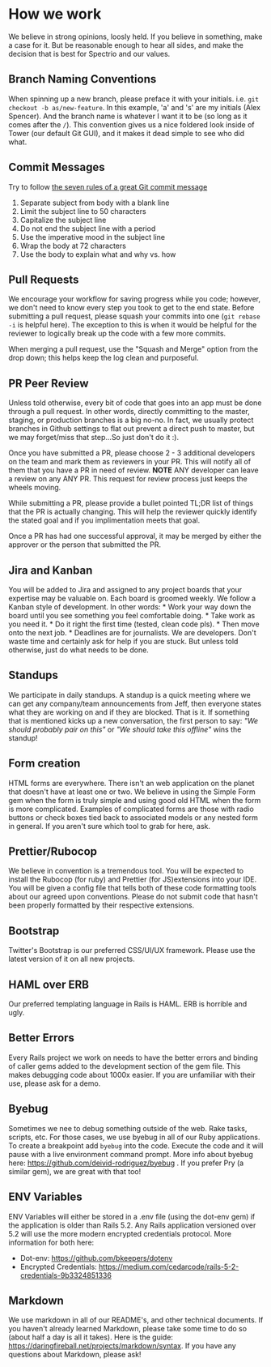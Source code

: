 # How we work
We believe in strong opinions, loosly held. If you believe in something, make a case for it. But be reasonable enough to hear all sides, and make the decision that is best for Spectrio and our values.

## Branch Naming Conventions
When spinning up a new branch, please preface it with your initials. i.e.  `git checkout -b as/new-feature`. In this example, 'a' and 's' are my initials (Alex Spencer). And the branch name is whatever I want it to be (so long as it comes after the `/`). This convention gives us a nice foldered look inside of Tower (our default Git GUI), and it makes it dead simple to see who did what.

## Commit Messages
Try to follow [the seven rules of a great Git commit message](https://chris.beams.io/posts/git-commit/#seven-rules)

1. Separate subject from body with a blank line
2. Limit the subject line to 50 characters
3. Capitalize the subject line
4. Do not end the subject line with a period
5. Use the imperative mood in the subject line
6. Wrap the body at 72 characters
7. Use the body to explain what and why vs. how

## Pull Requests
We encourage your workflow for saving progress while you code; however, we don't need to know every step you took to get to the end state. Before submitting a pull request, please squash your commits into one (`git rebase -i` is helpful here). The exception to this is when it would be helpful for the reviewer to logically break up the code with a few more commits.

When merging a pull request, use the "Squash and Merge" option from the drop down; this helps keep the log clean and purposeful.

## PR Peer Review
Unless told otherwise, every bit of code that goes into an app must be done through a pull request. In other words, directly committing to the master, staging, or production branches is a big no-no. In fact, we usually protect branches in Github settings to flat out prevent a direct push to master, but we may forget/miss that step...So just don't do it :).

Once you have submitted a PR, please choose 2 - 3 additional developers on the team and mark them as reviewers in your PR. This will notify all of them that you have a PR in need of review. **NOTE** ANY developer can leave a review on any ANY PR. This request for review process just keeps the wheels moving.

While submitting a PR, please provide a bullet pointed TL;DR list of things that the PR is actually changing. This will help the reviewer quickly identify the stated goal and if you implimentation meets that goal.

Once a PR has had one successful approval, it may be merged by either the approver or the person that submitted the PR.

## Jira and Kanban
You will be added to Jira and assigned to any project boards that your expertise may be valuable on. Each board is groomed weekly. We follow a Kanban style of development. In other words: 
    * Work your way down the board until you see something you feel comfortable doing.
    * Take work as you need it.
    * Do it right the first time (tested, clean code pls).
    * Then move onto the next job.
    * Deadlines are for journalists. We are developers. Don't waste time and certainly ask for help if you are stuck. But unless told otherwise, just do what needs to be done.

## Standups
We participate in daily standups. A standup is a quick meeting where we can get any company/team announcements from Jeff, then everyone states what they are working on and if they are blocked. That is it. If something that is mentioned kicks up a new conversation, the first person to say: _"We should probably pair on this"_ or _"We should take this offline"_ wins the standup!

## Form creation
HTML forms are everywhere. There isn't an web application on the planet that doesn't have at least one or two. We believe in using the Simple Form gem when the form is truly simple and using good old HTML when the form is more complicated. Examples of complicated forms are those with radio buttons or check boxes tied back to associated models or any nested form in general. If you aren't sure which tool to grab for here, ask.

## Prettier/Rubocop
We believe in convention is a tremendous tool. You will be expected to install the Rubocop (for ruby) and Prettier (for JS)extensions into your IDE. You will be given a config file that tells both of these code formatting tools about our agreed upon conventions. Please do not submit code that hasn't been properly formatted by their respective extensions.

## Bootstrap
Twitter's Bootstrap is our preferred CSS/UI/UX framework. Please use the latest version of it on all new projects.

## HAML over ERB
Our preferred templating language in Rails is HAML. ERB is horrible and ugly.

## Better Errors
Every Rails project we work on needs to have the better errors and binding of caller gems added to the development section of the gem file. This makes debugging code about 1000x easier. If you are unfamiliar with their use, please ask for a demo.

## Byebug
Sometimes we nee to debug something outside of the web. Rake tasks, scripts, etc. For those cases, we use byebug in all of our Ruby applications. To create a breakpoint add `byebug` into the code. Execute the code and it will pause with a live environment command prompt. More info about byebug here: https://github.com/deivid-rodriguez/byebug . If you prefer Pry (a similar gem), we are great with that too!

## ENV Variables
ENV Variables will either be stored in a .env file (using the dot-env gem) if the application is older than Rails 5.2. Any Rails application versioned over 5.2 will use the more modern encrypted credentials protocol. More information for both here:

  * Dot-env: https://github.com/bkeepers/dotenv
  * Encrypted Credentials: https://medium.com/cedarcode/rails-5-2-credentials-9b3324851336

## Markdown
We use markdown in all of our README's, and other technical documents. If you haven't already learned Markdown, please take some time to do so (about half a day is all it takes). Here is the guide: https://daringfireball.net/projects/markdown/syntax. If you have any questions about Markdown, please ask!

